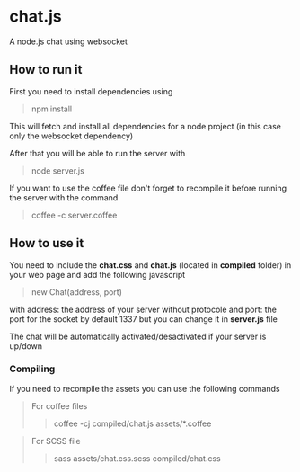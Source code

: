 # chat.js


A node.js chat using websocket

## How to run it
First you need to install dependencies using 
> npm install

This will fetch and install all dependencies for a node project (in this case only the websocket dependency)

After that you will be able to run the server with
> node server.js

If you want to use the coffee file don't forget to recompile it before running the server with the command
> coffee -c server.coffee

## How to use it
You need to include the **chat.css** and **chat.js** (located in **compiled** folder) in your web page and add the following javascript
> new Chat(address, port)

with address: the address of your server without protocole and port: the port for the socket by default 1337 but you can change it in **server.js** file

The chat will be automatically activated/desactivated if your server is up/down

### Compiling
If you need to recompile the assets you can use the following commands
> For coffee files
> > coffee -cj compiled/chat.js assets/*.coffee 

> For SCSS file
> > sass assets/chat.css.scss compiled/chat.css